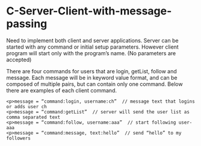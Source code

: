 # C-Server-Client-with-message-passing

<p>Need to implement both client and server applications. Server can be started with any command or initial setup parameters. However client program will start only with the program’s name. (No parameters are accepted)

<p>There are four commands for users that are login, getList, follow and message. Each message will be in keyword value format, and can be composed of multiple <key,value> pairs, but can contain only one command. Below there are examples of each client command. 

	<p>message = “command:login, username:ch”  // message text that logins or adds user ch
	<p>message = “command:getList”  // server will send the user list as comma separated text
	<p>message = “command:follow, username:aaa”  // start following user-aaa
	<p>message = “command:message, text:hello”  // send “hello” to my followers

